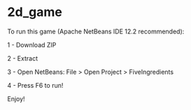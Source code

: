 # 2d_game

To run this game (Apache NetBeans IDE 12.2 recommended):

1 - Download ZIP

2 - Extract

3 - Open NetBeans: File > Open Project > FiveIngredients

4 - Press F6 to run!



Enjoy!
